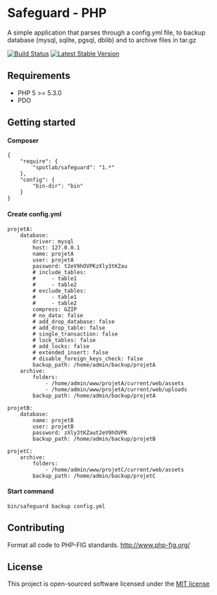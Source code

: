 # Safeguard - PHP

A simple application that parses through a config.yml file, to backup database (mysql, sqlite, pgsql, dblib) and to archive files in tar.gz

[![Build Status](https://travis-ci.org/spotlab/safeguard.png?branch=master)](https://travis-ci.org/spotlab/safeguard)
[![Latest Stable Version](https://poser.pugx.org/spotlab/safeguard/v/stable.png)](https://packagist.org/packages/spotlab/safeguard)

## Requirements

- PHP 5 >= 5.3.0
- PDO

## Getting started

#### Composer

```
{
    "require": {
        "spotlab/safeguard": "1.*"
    },
    "config": {
        "bin-dir": "bin"
    }
}
```

#### Create config.yml

    projetA:
        database:
            driver: mysql
            host: 127.0.0.1
            name: projetA
            user: projetA
            password: t2eV9hOVPKzXly3tKZau
            # include_tables:
            #     - table1
            #     - table2
            # exclude_tables:
            #     - table1
            #     - table2
            compress: GZIP
            # no_data: false
            # add_drop_database: false
            # add_drop_table: false
            # single_transaction: false
            # lock_tables: false
            # add_locks: false
            # extended_insert: false
            # disable_foreign_keys_check: false
            backup_path: /home/admin/backup/projetA
        archive:
            folders:
                - /home/admin/www/projetA/current/web/assets
                - /home/admin/www/projetA/current/web/uploads
            backup_path: /home/admin/backup/projetA

    projetB:
        database:
            name: projetB
            user: projetB
            password: zXly3tKZaut2eV9hOVPK
            backup_path: /home/admin/backup/projetB

    projetC:
        archive:
            folders:
                - /home/admin/www/projetC/current/web/assets
            backup_path: /home/admin/backup/projetC

#### Start command

    bin/safeguard backup config.yml

## Contributing

Format all code to PHP-FIG standards.
http://www.php-fig.org/

## License

This project is open-sourced software licensed under the [MIT license](http://opensource.org/licenses/MIT)

